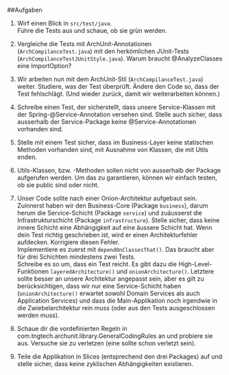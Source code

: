 ##Aufgaben

1. Wirf einen Blick in `src/test/java`.  
Führe die Tests aus und schaue, ob sie grün werden.  

2. Vergleiche die Tests mit ArchUnit-Annotationen (`ArchCompilanceTest.java`) mit den herkömlichen JUnit-Tests (`ArchCompilanceTestJUnitStyle.java`).
Warum braucht @AnalyzeClasses eine ImportOption?  

3. Wir arbeiten nun mit dem ArchUnit-Stil (`ArchCompilanceTest.java`)  weiter. 
Studiere, was der Test überprüft. Ändere den Code so, dass der Test fehlschlägt.
(Und wieder zurück, damit wir weiterarbeiten können.) 

4. Schreibe einen Test, der sicherstellt, dass unsere Service-Klassen mit der Spring-@Service-Annotation versehen sind.
Stelle auch sicher, dass ausserhalb der Service-Package keine @Service-Annotationen vorhanden sind.

5. Stelle mit einem Test sicher, dass im Business-Layer keine statischen Methoden vorhanden sind, mit Ausnahme von Klassen, die mit Utils enden.  

6. Utils-Klassen, bzw. -Methoden sollen nicht von ausserhalb der Package aufgerufen werden. Um das zu garantieren, 
können wir einfach testen, ob sie public sind oder nicht.   

7. Unser Code sollte nach einer Onion-Architektur aufgebaut sein. 
Zuinnerst haben wir den Business-Core (Package `business`), darum herum die Service-Schicht
(Package `service`) und zuäusserst die Infrastrukturschicht (Package `infrastructure`). 
Stelle sicher, dass keine innere Schicht eine Abhängigkeit auf eine äussere Schicht hat.
Wenn dein Test richtig geschrieben ist, wird er einen Architekturfehler aufdecken. Korrigiere diesen Fehler.   
Implementiere es zuerst mit `dependOnClassesThat()`. Das braucht aber für drei Schichten mindestens zwei Tests.  
Schreibe es so um, dass ein Test reicht. Es gibt dazu die High-Level-Funktionen `layeredArchitecture()`  und `onionArchitecture()`.
Letztere sollte besser an unsere Architektur angepasst sein, aber es gilt zu berücksichtigen, dass wir nur eine Service-Schicht haben 
(`onionArchitecture()` erwartet sowohl Domain Services als auch Application Services) und dass die Main-Applikation noch irgendwie
 in die Zwiebelarchitektur rein muss (oder aus den Tests ausgeschlossen werden muss).
 
 8. Schaue dir die vordefinierten Regeln in com.tngtech.archunit.library.GeneralCodingRules an und probiere sie aus. Versuche sie
  zu verletzen (eine sollte schon verletzt sein).
  
9. Teile die Applikation in Slices (entsprechend den drei Packages) auf und stelle sicher, dass keine zyklischen Abhängigkeiten existieren.
